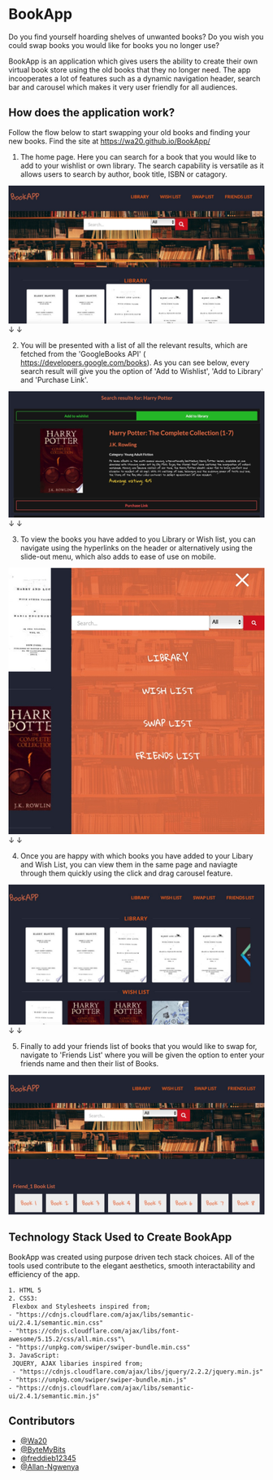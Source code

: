 # BookApp

Do you find yourself hoarding shelves of unwanted books? Do you wish you could swap books you would like for books you no longer use? 

BookApp is an application which gives users the ability to create their own virtual book store using the old  books that they no longer need. The app incooperates a lot of features such as a dynamic navigation header, search bar and carousel which makes it very user friendly for all audiences. 


## How does the application work? 

 Follow the flow below to start swapping your old books and finding your new books. Find the site at https://wa20.github.io/BookApp/

1. The home page. Here you can search for a book that you would like to add to your wishlist or own library. The search capability is versatile as it allows users to search by author, book title, ISBN or catagory.

![Alt text](Assets/Readme_images/C8CBFA29-DCE1-4FC7-874F-A7DD9F9E4BDE.jpeg "Homepage")
                            ↓
                            ↓

2. You will be presented with a list of all the relevant results, which are fetched from the 'GoogleBooks API' ( https://developers.google.com/books). As you can see below, every search result will give you the option of 'Add to Wishlist', 'Add to Library' and 'Purchase Link'. 

![Alt text](Assets/Readme_images/BD20F1B3-C440-479F-85A7-A10B97EE179C.jpeg "Search Results")
                            ↓
                            ↓

3. To view the books you have added to you Library or Wish list, you can navigate using the hyperlinks on the header or alternatively using the slide-out menu, which also adds to ease of use on mobile. 

![Alt text](Assets/Readme_images/948FCED6-45C1-402A-B438-C9A92B36918F.jpeg "Slide-Out menu")
                            ↓
                            ↓

4. Once you are happy with which books you have added to your Libary and Wish List, you can view them in the same page and naviagte through them quickly using the click and drag carousel feature. 

![Alt text](Assets/Readme_images/F8D99093-B148-431F-8E96-FF96B99556BC.jpeg "View of Library and wish list")
                            ↓
                            ↓

5. Finally to add your friends list of books that you would like to swap for, navigate to 'Friends List' where you will be given the option to enter your friends name and then their list of Books. 

![Alt text](Assets/Readme_images/DA9527A8-BC86-4E24-8565-A1A4BA1025C4.jpeg "Friends Book List")


## Technology Stack Used to Create BookApp

BookApp was created using purpose driven tech stack choices. All of the tools used contribute to the elegant aesthetics, smooth interactability and efficiency of the app.

```
1. HTML 5
2. CSS3:
 Flexbox and Stylesheets inspired from;
- "https://cdnjs.cloudflare.com/ajax/libs/semantic-ui/2.4.1/semantic.min.css"
- "https://cdnjs.cloudflare.com/ajax/libs/font-awesome/5.15.2/css/all.min.css"\
- "https://unpkg.com/swiper/swiper-bundle.min.css"
3. JavaScript:
 JQUERY, AJAX libaries inspired from; 
 - "https://cdnjs.cloudflare.com/ajax/libs/jquery/2.2.2/jquery.min.js"
- "https://unpkg.com/swiper/swiper-bundle.min.js"
- "https://cdnjs.cloudflare.com/ajax/libs/semantic-ui/2.4.1/semantic.min.js"
```

## Contributors


* [@Wa20](https://github.com/wa20)
* [@ByteMyBits](https://github.com/ByteMyBits)
* [@freddieb12345](https://github.com/freddieb12345)
* [@Allan-Ngwenya](https://github.com/Allan-Ngwenya)


